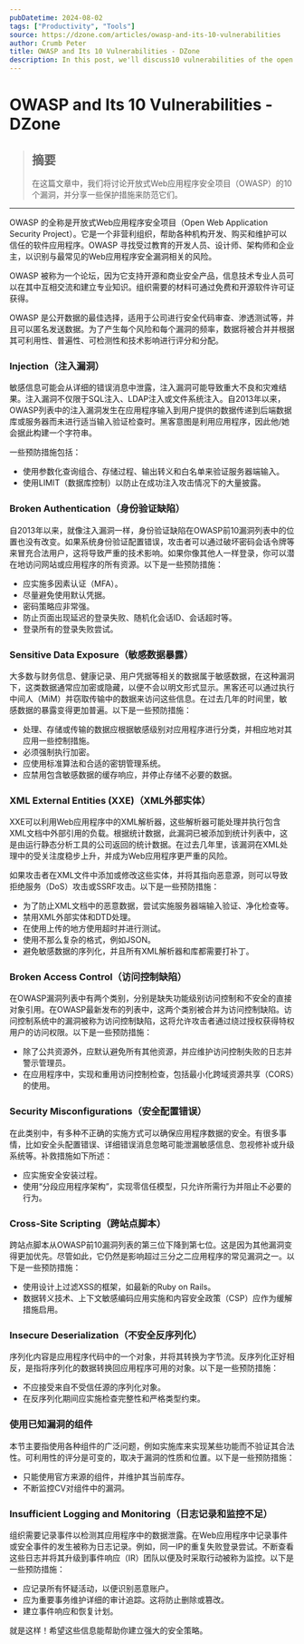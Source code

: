 ```yaml
---
pubDatetime: 2024-08-02
tags: ["Productivity", "Tools"]
source: https://dzone.com/articles/owasp-and-its-10-vulnerabilities
author: Crumb Peter
title: OWASP and Its 10 Vulnerabilities - DZone
description: In this post, we'll discuss10 vulnerabilities of the open web application security project (OWASP) and share some preventive measures to guard against them.
---
```


# OWASP and Its 10 Vulnerabilities - DZone

> ## 摘要
>
> 在这篇文章中，我们将讨论开放式Web应用程序安全项目（OWASP）的10个漏洞，并分享一些保护措施来防范它们。

---

OWASP 的全称是开放式Web应用程序安全项目（Open Web Application Security Project）。它是一个非营利组织，帮助各种机构开发、购买和维护可以信任的软件应用程序。OWASP 寻找受过教育的开发人员、设计师、架构师和企业主，以识别与最常见的Web应用程序安全漏洞相关的风险。

OWASP 被称为一个论坛，因为它支持开源和商业安全产品，信息技术专业人员可以在其中互相交流和建立专业知识。组织需要的材料可通过免费和开源软件许可证获得。

OWASP 是公开数据的最佳选择，适用于公司进行安全代码审查、渗透测试等，并且可以匿名发送数据。为了产生每个风险和每个漏洞的频率，数据将被合并并根据其可利用性、普遍性、可检测性和技术影响进行评分和分配。

### **Injection（注入漏洞）**

敏感信息可能会从详细的错误消息中泄露，注入漏洞可能导致重大不良和灾难结果。注入漏洞不仅限于SQL注入、LDAP注入或文件系统注入。自2013年以来，OWASP列表中的注入漏洞发生在应用程序输入到用户提供的数据传递到后端数据库或服务器而未进行适当输入验证检查时。黑客意图是利用应用程序，因此他/她会据此构建一个字符串。

一些预防措施包括：

- 使用参数化查询组合、存储过程、输出转义和白名单来验证服务器端输入。
- 使用LIMIT（数据库控制）以防止在成功注入攻击情况下的大量披露。

### **Broken Authentication（身份验证缺陷）**

自2013年以来，就像注入漏洞一样，身份验证缺陷在OWASP前10漏洞列表中的位置也没有改变。如果系统身份验证配置错误，攻击者可以通过破坏密码会话令牌等来冒充合法用户，这将导致严重的技术影响。如果你像其他人一样登录，你可以潜在地访问网站或应用程序的所有资源。以下是一些预防措施：

- 应实施多因素认证（MFA）。
- 尽量避免使用默认凭据。
- 密码策略应非常强。
- 防止页面出现延迟的登录失败、随机化会话ID、会话超时等。
- 登录所有的登录失败尝试。

### **Sensitive Data Exposure（敏感数据暴露）**

大多数与财务信息、健康记录、用户凭据等相关的数据属于敏感数据，在这种漏洞下，这类数据通常应加密或隐藏，以便不会以明文形式显示。黑客还可以通过执行中间人（MiM）并窃取传输中的数据来访问这些信息。在过去几年的时间里，敏感数据的暴露变得更加普遍。以下是一些预防措施：

- 处理、存储或传输的数据应根据敏感级别对应用程序进行分类，并相应地对其应用一些控制措施。
- 必须强制执行加密。
- 应使用标准算法和合适的密钥管理系统。
- 应禁用包含敏感数据的缓存响应，并停止存储不必要的数据。

### **XML External Entities (XXE)（XML外部实体）**

XXE可以利用Web应用程序中的XML解析器，这些解析器可能处理并执行包含XML文档中外部引用的负载。根据统计数据，此漏洞已被添加到统计列表中，这是由运行静态分析工具的公司返回的统计数据。在过去几年里，该漏洞在XML处理中的受关注度稳步上升，并成为Web应用程序更严重的风险。

如果攻击者在XML文件中添加或修改这些实体，并将其指向恶意源，则可以导致拒绝服务（DoS）攻击或SSRF攻击。以下是一些预防措施：

- 为了防止XML文档中的恶意数据，尝试实施服务器端输入验证、净化检查等。
- 禁用XML外部实体和DTD处理。
- 在使用上传的地方使用超时并进行测试。
- 使用不那么复杂的格式，例如JSON。
- 避免敏感数据的序列化，并且所有XML解析器和库都需要打补丁。

### **Broken Access Control（访问控制缺陷）**

在OWASP漏洞列表中有两个类别，分别是缺失功能级别访问控制和不安全的直接对象引用。在OWASP最新发布的列表中，这两个类别被合并为访问控制缺陷。访问控制系统中的漏洞被称为访问控制缺陷，这将允许攻击者通过绕过授权获得特权用户的访问权限。以下是一些预防措施：

- 除了公共资源外，应默认避免所有其他资源，并应维护访问控制失败的日志并警示管理员。
- 在应用程序中，实现和重用访问控制检查，包括最小化跨域资源共享（CORS）的使用。

### **Security Misconfigurations（安全配置错误）**

在此类别中，有多种不正确的实施方式可以确保应用程序数据的安全。有很多事情，比如安全头配置错误、详细错误消息忽略可能泄漏敏感信息、忽视修补或升级系统等。补救措施如下所述：

- 应实施安全安装过程。
- 使用“分段应用程序架构”，实现零信任模型，只允许所需行为并阻止不必要的行为。

### **Cross-Site Scripting（跨站点脚本）**

跨站点脚本从OWASP前10漏洞列表的第三位下降到第七位。这是因为其他漏洞变得更加优先。尽管如此，它仍然是影响超过三分之二应用程序的常见漏洞之一。以下是一些预防措施：

- 使用设计上过滤XSS的框架，如最新的Ruby on Rails。
- 数据转义技术、上下文敏感编码应用实施和内容安全政策（CSP）应作为缓解措施启用。

### **Insecure Deserialization（不安全反序列化）**

序列化内容是应用程序代码中的一个对象，并将其转换为字节流。反序列化正好相反，是指将序列化的数据转换回应用程序可用的对象。以下是一些预防措施：

- 不应接受来自不受信任源的序列化对象。
- 在反序列化期间应实施检查完整性和严格类型约束。

### **使用已知漏洞的组件**

本节主要指使用各种组件的广泛问题，例如实施库来实现某些功能而不验证其合法性。可利用性的评分是可变的，取决于漏洞的性质和位置。以下是一些预防措施：

- 只能使用官方来源的组件，并维护其当前库存。
- 不断监控CV对组件中的漏洞。

### **Insufficient Logging and Monitoring（日志记录和监控不足）**

组织需要记录事件以检测其应用程序中的数据泄露。在Web应用程序中记录事件或安全事件的发生被称为日志记录。例如，同一IP的重复失败登录尝试。不断查看这些日志并将其升级到事件响应（IR）团队以便及时采取行动被称为监控。以下是一些预防措施：

- 应记录所有怀疑活动，以便识别恶意账户。
- 应为重要事务维护详细的审计追踪。这将防止删除或篡改。
- 建立事件响应和恢复计划。

就是这样！希望这些信息能帮助你建立强大的安全策略。
